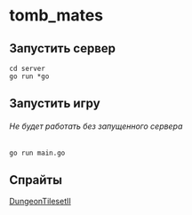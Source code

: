 # tomb_mates

## Запустить сервер

```
cd server
go run *go
```

## Запустить игру

###### Не будет работать без запущенного сервера

```
go run main.go
```

## Спрайты

[DungeonTilesetII](https://0x72.itch.io/dungeontileset-ii)
